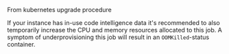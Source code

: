 From kubernetes upgrade procedure

If your instance has in-use code intelligence data it's recommended to also temporarily increase the CPU and memory resources allocated to this job. A symptom of underprovisioning this job will result in an `OOMKilled`-status container.
